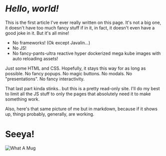 # *Hello*, _world!_

This is the first article I've ever really written on this page.
It's not a big one, it doesn't have too much fancy stuff if in it,
in fact, it doesn't even have a good joke in it. But it's all mine!

- No frameworks! (Ok except Javalin...)
- No JS!
- No fancy-pants-ultra reactive hyper dockerized mega kube images with auto reloading assets!

Just some HTML and CSS. Hopefully, it stays this way for as long as possible. No fancy popups. 
No magic buttons. No modals. No "presentations". No fancy interactivity.

That last part kinda stinks.. but this is a pretty read-only site. I'll do my best to limit
all the JS stuff to only the pages that absolutely need it to make something work.

Also, here's that same picture of me but in markdown, because if it shows up, things probably,
generally, are working.

# Seeya!

![What A Mug](0001-hello-world/WhatAMug.jpg)
